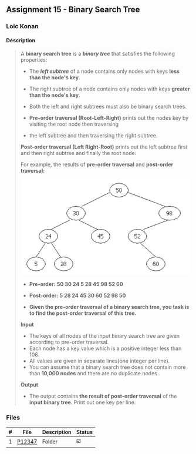 ## Assignment 15 - Binary Search Tree

### Loic Konan

#### Description

> A **binary search tree** is a ***binary tree*** that satisfies the following properties:
>
> - The **_left subtree_** of a node contains only nodes with keys **less than the node's key**.
> - The right subtree of a node contains only nodes with keys **greater than the node's key**.
> - Both the left and right subtrees must also be binary search trees.
>
> - **Pre-order traversal (Root-Left-Right)** prints out the nodes key by visiting the root node then traversing <br>
> - the left subtree and then traversing the right subtree.
>
> **Post-order traversal (Left Right-Root)** prints out the left subtree first and then right subtree and finally the root node.
>
> For example, the results of **pre-order traversal** and **post-order traversal:**
>
> <img src = "pic.png">
>
> - **Pre-order:** **50 30 24 5 28 45 98 52 60** <br>
> - **Post-order:** **5 28 24 45 30 60 52 98 50** <br>
>
> - **Given the pre-order traversal of a binary search tree, you task is to find the post-order traversal of this tree.**
>
> **Input**
>
> - The keys of all nodes of the input binary search tree are given according to pre-order traversal.
> - Each node has a key value which is a positive integer less than 106.
> - All values are given in separate lines(one integer per line).
> - You can assume that a binary search tree does not contain more than **10,000 nodes** and there are no duplicate nodes.
>
> **Output**
>
> - The output contains **the result of post-order traversal** of the **input binary tree**. Print out one key per line.
>

### Files

|   #   | File               | Description | Status                  |
| :---: | ------------------ | ----------- | ----------------------- |
|   1   | [P12347](./P12347) | Folder      | :ballot_box_with_check: |
